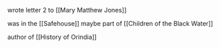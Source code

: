 wrote letter 2 to [[Mary Matthew Jones]]

was in the [[Safehouse]]
maybe part of [[Children of the Black Water]]

author of  [[History of Orindia]]
